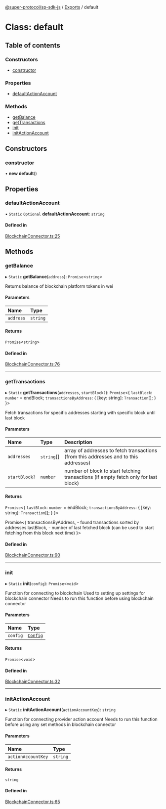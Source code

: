 [@super-protocol/sp-sdk-js](../README.md) / [Exports](../modules.md) / default

# Class: default

## Table of contents

### Constructors

- [constructor](default.md#constructor)

### Properties

- [defaultActionAccount](default.md#defaultactionaccount)

### Methods

- [getBalance](default.md#getbalance)
- [getTransactions](default.md#gettransactions)
- [init](default.md#init)
- [initActionAccount](default.md#initactionaccount)

## Constructors

### constructor

• **new default**()

## Properties

### defaultActionAccount

▪ `Static` `Optional` **defaultActionAccount**: `string`

#### Defined in

[BlockchainConnector.ts:25](https://github.com/Super-Protocol/sp-sdk-js/blob/4201548/src/BlockchainConnector.ts#L25)

## Methods

### getBalance

▸ `Static` **getBalance**(`address`): `Promise`<`string`\>

Returns balance of blockchain platform tokens in wei

#### Parameters

| Name | Type |
| :------ | :------ |
| `address` | `string` |

#### Returns

`Promise`<`string`\>

#### Defined in

[BlockchainConnector.ts:76](https://github.com/Super-Protocol/sp-sdk-js/blob/4201548/src/BlockchainConnector.ts#L76)

___

### getTransactions

▸ `Static` **getTransactions**(`addresses`, `startBlock?`): `Promise`<{ `lastBlock`: `number` = endBlock; `transactionsByAddress`: { [key: string]: `Transaction`[];  }  }\>

Fetch transactions for specific addresses starting with specific block until last block

#### Parameters

| Name | Type | Description |
| :------ | :------ | :------ |
| `addresses` | `string`[] | array of addresses to fetch transactions (from this addresses and to this addresses) |
| `startBlock?` | `number` | number of block to start fetching transactions (if empty fetch only for last block) |

#### Returns

`Promise`<{ `lastBlock`: `number` = endBlock; `transactionsByAddress`: { [key: string]: `Transaction`[];  }  }\>

Promise<{
  transactionsByAddress, - found transactions sorted by addresses
  lastBlock, - number of last fetched block (can be used to start fetching from this block next time)
}>

#### Defined in

[BlockchainConnector.ts:90](https://github.com/Super-Protocol/sp-sdk-js/blob/4201548/src/BlockchainConnector.ts#L90)

___

### init

▸ `Static` **init**(`config`): `Promise`<`void`\>

Function for connecting to blockchain
Used to setting up settings for blockchain connector
Needs to run this function before using blockchain connector

#### Parameters

| Name | Type |
| :------ | :------ |
| `config` | [`Config`](../modules.md#config) |

#### Returns

`Promise`<`void`\>

#### Defined in

[BlockchainConnector.ts:32](https://github.com/Super-Protocol/sp-sdk-js/blob/4201548/src/BlockchainConnector.ts#L32)

___

### initActionAccount

▸ `Static` **initActionAccount**(`actionAccountKey`): `string`

Function for connecting provider action account
Needs to run this function before using any set methods in blockchain connector

#### Parameters

| Name | Type |
| :------ | :------ |
| `actionAccountKey` | `string` |

#### Returns

`string`

#### Defined in

[BlockchainConnector.ts:65](https://github.com/Super-Protocol/sp-sdk-js/blob/4201548/src/BlockchainConnector.ts#L65)
